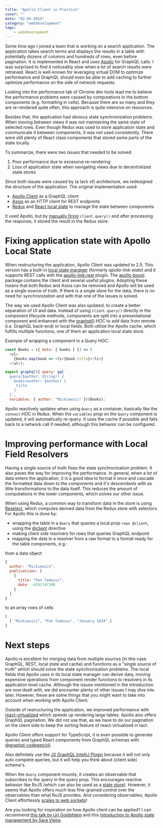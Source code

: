 ```yaml
---
title: "Apollo Client in Practice"
cover: ""
date: "02-05-2019"
category: "webdevelopment"
tags:
    - webdevelopment
---
```


Some time ago I joined a team that is working on a search application. The application takes search terms and displays 
the results in a table with potentially dozens of columns and hundreds 
 of rows, even before pagination. It is implemented in React and uses [Apollo](https://www.apollographql.com/) for 
GraphQL calls. I was surprised to find it noticeably slow when a lot of search results were retrieved. React is 
well-known for leveraging virtual DOM to optimize performance and GraphQL should even be able to add caching to further
optimize performance on the side of network requests. 

Looking into the performance tab of Chrome dev tools lead me to believe the performance problems were caused by 
computations in the bottom components (e.g. formatting in cells). Because there are so many and they are 
re-rendered quite often, this approach is quite intensive on resources.

Besides that, the application had obvious state synchronization problems. When moving between views it was not 
maintaining the same state of selected rows. Even though Redux was used to store application state and communicate it 
between components, it was not used consistently. There were still plenty of React class components that stored some parts of the state locally. 

To summarize, there were two issues that needed to be solved:

1. Poor performance due to excessive re-rendering
2. Loss of application state when navigating views due to decentralized state stores

Since both issues were caused by (a lack of) architecture, we redesigned the structure of the application. The original implementation used:

* [Apollo Client](https://www.apollographql.com) as a GraphQL client
* [Axios](https://github.com/axios/axios) as an HTTP client for REST endpoints
* [Redux](https://redux.js.org) and [React local state](https://reactjs.org/docs/hooks-reference.html#usestate) to manage the state between components

It used Apollo, but by [manually firing](https://www.apollographql.com/docs/react/essentials/queries#manual-query) `client.query()` and 
after processing the response, it stored the result in the Redux store.

# Fixing application state with Apollo Local State

When restructuring the application, Apollo Client was updated to 2.5. This version has a built-in [local state manager](https://www.apollographql.com/docs/react/essentials/local-state)
(formerly *apollo-link-state*) and it supports REST calls with the [apollo-link-rest](https://www.apollographql.com/docs/link/links/rest) plugin. 
The [apollo-boost](https://github.com/apollographql/apollo-client/tree/master/packages/apollo-boost) package contains the 
client and several useful plugins. Adopting these means that both Redux and Axios can be removed and Apollo will be 
used as a single source of truth. If there is a single store for the data, there is no need for synchronization and
with that one of the issues is solved. 

The way we used Apollo Client was also updated, to create a better separation of UI and data. Instead of using `client.query()` 
directly in the component lifecycle methods, components are split into a presentational component and enhanced with the 
[graphql()](https://www.apollographql.com/docs/react/api/react-apollo#graphql) HOC to add data from remote (i.e. GraphQL 
back-end) or local fields. Both utilize the Apollo cache, which fulfills multiple functions, one of them an application local state store.

Example of wrapping a component in a Query HOC:

```javascript
const Books = ({ data: { books } }) => (
  <ul>
    {books.map(book => <li>{book.title}</li>}
  </ul>);

export graphql({ query: gql`
  query($author: String!) {
    books(author: $author) {
     title
    }
  }`, 
  variables: { author: "Mickiewicz" })(Books);
```

Apollo reactively updates when using `Query` as a container, basically like the `connect` HOC in Redux. When 
the `variables` prop on the `Query` component is updated, it will automatically re-query. It uses the cache if possible and
 falls back to a network call if needed, although this behavior can be configured.

# Improving performance with Local Field Resolvers

Having a single source of truth fixes the state synchronization problem. It also paves the way for improving the 
performance. In general, when a lot of data enters the application, it is a good idea to format it once and cascade the 
formatted data down to the components and it's descendants with as little transformations to the data itself. This 
reduces the amount of computations in the lower components, which solves our other issue.

When using Redux, a common way to transform data in the store is using 
[Reselect](https://github.com/reduxjs/reselect), which computes derived data from the Redux store with selectors. For 
Apollo this is done by:
* wrapping the table in a `Query` that queries a local prop `rows @client`, using the [@client](https://www.apollographql.com/docs/react/essentials/local-state) directive
* making client side resolvers for rows that queries GraphQL endpoint
* mapping the data in a resolver from a raw format to a format ready for the table components, e.g.:

from a data object
 
```javascript
{ 
  author: "Mickiewicz", 
  publications: [ 
    { 
      title: "Pan Tadeusz",
      date: -4291747200 
    } 
  ] 
}
``` 

to an array rows of cells
  
```javascript
[
  [ "Mickiewicz", "Pan Tadeusz", "January 1834" ]
]
```

# Next steps

Apollo is excellent for merging data from multiple sources (in this case GraphQL, REST, local state and cache) and 
functions as a "single source of truth" which should solve the state synchronization problems. The local fields that
Apollo uses in its local state manager can derive data, moving expensive operations from component render functions
to resolvers in its application level cache. Although the issues mentioned in the introduction are now dealt with, we did 
encounter plenty of other issues I may dive into later. However, these are some things that you might want to 
take into account when working with Apollo Client:

Outside of restructuring the application, we improved performance with [react-virtualized](https://github.com/bvaughn/react-virtualized) which speeds up rendering
large tables. Apollo also offers GraphQL pagination. We did not use that, as we
have to do our pagination on the client side to keep the sorting feature of react-virtualized in tact.

Apollo Client offers support for TypeScript, it is even possible to generate queries and typed React components from 
GraphQL schemas with [@graphql-codegen/cli](https://graphql-code-generator.com/).

Also definitely use the [JS GraphQL IntelliJ Plugin](https://jimkyndemeyer.github.io/js-graphql-intellij-plugin/) because 
it will not only auto complete queries, but it will help you think about (client side) schema's.

When the `Query` component mounts, it creates an observable that subscribes to the query in the query prop. This 
encourages reactive behavior like RxJS (which can also be used as a [state store](https://github.com/mdvanes/realtime-planner)). 
However, it seems that Apollo offers much less fine-grained control over the observables than what RxJS provides. And considering observables, Apollo Client 
effortlessly [scales to web sockets](https://www.apollographql.com/docs/link/links/ws)!

Are you looking for inspiration on how Apollo client can be applied? I can recommend 
[this talk by Uri Goldshtein](https://www.youtube.com/watch?v=g6Mhm9W76jY) and this [introduction to Apollo state 
management by Sara Vieira](https://www.youtube.com/watch?v=2RvRcnD8wHY). 
